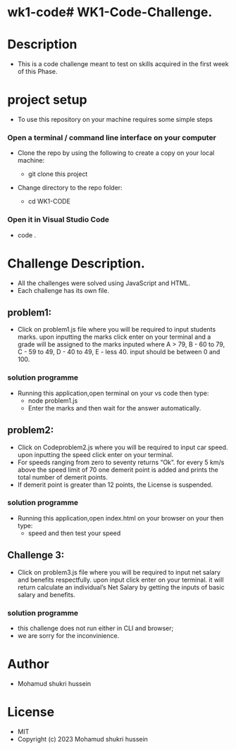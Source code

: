 # wk1-code# WK1-Code-Challenge.

# Description
- This is a code challenge meant to test on skills acquired in the first week of this Phase.



# project setup
- To use this repository on your machine requires some simple steps

### Open a terminal / command line interface on your computer

- Clone the repo by using the following to create a copy on your local machine:

  - git clone this project
  
- Change directory to the repo folder:

   - cd WK1-CODE

### Open it in Visual Studio Code

  - code .

# Challenge Description.
- All the challenges were solved using JavaScript and HTML.
- Each challenge has its own file.

## problem1:

- Click on problem1.js file where you will be required to input students marks. upon inputting the marks click  enter on your terminal and a grade will be assigned to the marks inputed where A > 79, B - 60 to 79, C - 59 to 49, D - 40 to 49, E - less 40. input should be between 0 and 100. 

### solution programme
- Running this application,open terminal on your vs code then type:
    - node problem1.js
    - Enter the marks and then wait for the answer automatically.


 ## problem2:

- Click on Codeproblem2.js where you will be required to input car speed. upon inputting the speed click  enter on your terminal.
- For speeds ranging from zero to seventy returns “Ok”. for every 5 km/s above the speed limit of 70 one demerit point is added and prints the total number of demerit points.
- If demerit point is greater than 12 points, the License is suspended. 

### solution programme
- Running this application,open index.html on your browser on your then type:
    - speed and then test your speed

## Challenge 3:

- Click on problem3.js file where you will be required to input net salary and benefits respectfully. upon input click enter on your terminal. it will return calculate an individual’s Net Salary by getting the inputs of basic salary and benefits.

### solution programme
- this challenge does not run either in CLI and browser;
- we are sorry for the inconvinience.

# Author
- Mohamud shukri hussein

# License
- MIT
- Copyright (c) 2023 Mohamud shukri hussein